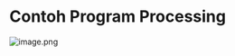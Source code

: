 # Contoh Program Processing

![image.png]( {https://github.com/adipramanadev/CONTOH_PROGRAM_PROCESSING/blob/main/DORAEMON/output.png} )
